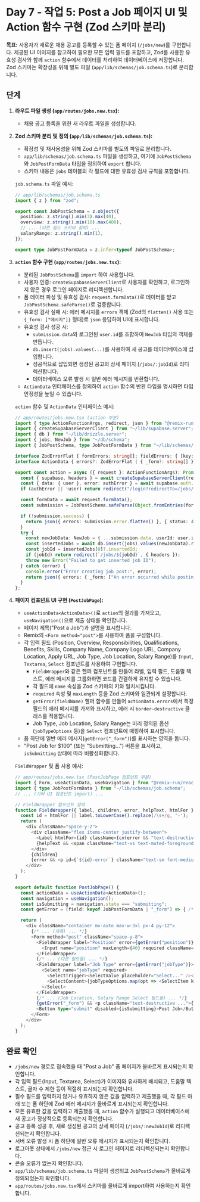 # Day 7 - 작업 5: Post a Job 페이지 UI 및 Action 함수 구현 (Zod 스키마 분리)

**목표:** 사용자가 새로운 채용 공고를 등록할 수 있는 폼 페이지 (`/jobs/new`)를 구현합니다. 제공된 UI 이미지를 참고하여 필요한 모든 입력 필드를 포함하고, Zod를 사용한 유효성 검사와 함께 `action` 함수에서 데이터를 처리하여 데이터베이스에 저장합니다. Zod 스키마는 확장성을 위해 별도 파일 (`app/lib/schemas/job.schema.ts`)로 분리합니다.

## 단계

1.  **라우트 파일 생성 (`app/routes/jobs.new.tsx`):**
    *   채용 공고 등록을 위한 새 라우트 파일을 생성합니다.

2.  **Zod 스키마 분리 및 정의 (`app/lib/schemas/job.schema.ts`):**
    *   확장성 및 재사용성을 위해 Zod 스키마를 별도의 파일로 분리합니다.
    *   `app/lib/schemas/job.schema.ts` 파일을 생성하고, 여기에 `JobPostSchema`와 `JobPostFormData` 타입을 정의하여 `export` 합니다.
    *   스키마 내용은 `jobs` 테이블의 각 필드에 대한 유효성 검사 규칙을 포함합니다.

    `job.schema.ts` 파일 예시:
    ```typescript
    // app/lib/schemas/job.schema.ts
    import { z } from "zod";

    export const JobPostSchema = z.object({
      position: z.string().min(3).max(40),
      overview: z.string().min(10).max(400),
      // ... (다른 필드 스키마 정의) ...
      salaryRange: z.string().min(1),
    });

    export type JobPostFormData = z.infer<typeof JobPostSchema>;
    ```

3.  **`action` 함수 구현 (`app/routes/jobs.new.tsx`):**
    *   분리된 `JobPostSchema`를 `import` 하여 사용합니다.
    *   사용자 인증: `createSupabaseServerClient`로 사용자를 확인하고, 로그인하지 않은 경우 로그인 페이지로 리디렉션합니다.
    *   폼 데이터 파싱 및 유효성 검사: `request.formData()`로 데이터를 받고 `JobPostSchema.safeParse()`로 검증합니다.
    *   유효성 검사 실패 시: 에러 메시지를 `errors` 객체 (Zod의 `flatten()` 사용 또는 `{_form: ["메시지"]}` 형태)로 `json` 응답하여 UI에 표시합니다.
    *   유효성 검사 성공 시:
        *   `submission.data`와 로그인된 `user.id`를 조합하여 `NewJob` 타입의 객체를 만듭니다.
        *   `db.insert(jobs).values(...)`를 사용하여 새 공고를 데이터베이스에 삽입합니다.
        *   성공적으로 삽입되면 생성된 공고의 상세 페이지 (`/jobs/:jobId`)로 리디렉션합니다.
        *   데이터베이스 오류 발생 시 일반 에러 메시지를 반환합니다.
    *   `ActionData` 인터페이스를 정의하여 `action` 함수의 반환 타입을 명시하면 타입 안정성을 높일 수 있습니다.

    `action` 함수 및 `ActionData` 인터페이스 예시:
    ```typescript
    // app/routes/jobs.new.tsx (action 부분)
    import { type ActionFunctionArgs, redirect, json } from "@remix-run/node";
    import { createSupabaseServerClient } from "~/lib/supabase.server";
    import { db } from "~/lib/drizzle.server";
    import { jobs, NewJob } from "~/db/schema";
    import { JobPostSchema, type JobPostFormData } from "~/lib/schemas/job.schema";

    interface ZodErrorFlat { formErrors: string[]; fieldErrors: { [key: string]: string[] | undefined; }; }
    interface ActionData { errors?: ZodErrorFlat | { _form?: string[] }; }

    export const action = async ({ request }: ActionFunctionArgs): Promise<Response> => {
      const { supabase, headers } = await createSupabaseServerClient(request);
      const { data: { user }, error: authError } = await supabase.auth.getUser();
      if (authError || !user) return redirect("/login?redirectTo=/jobs/new");

      const formData = await request.formData();
      const submission = JobPostSchema.safeParse(Object.fromEntries(formData));

      if (!submission.success) {
        return json({ errors: submission.error.flatten() }, { status: 400, headers });
      }
      try {
        const newJobData: NewJob = { ...submission.data, userId: user.id };
        const insertedJobs = await db.insert(jobs).values(newJobData).returning({ insertedId: jobs.id });
        const jobId = insertedJobs[0]?.insertedId;
        if (jobId) return redirect(`/jobs/${jobId}`, { headers });
        throw new Error("Failed to get inserted job ID");
      } catch (error) {
        console.error("Error creating job post:", error);
        return json({ errors: { _form: ["An error occurred while posting the job."] } }, { status: 500, headers });
      }
    };
    ```

4.  **페이지 컴포넌트 UI 구현 (`PostJobPage`):**
    *   `useActionData<ActionData>()`로 `action`의 결과를 가져오고, `useNavigation()`으로 제출 상태를 확인합니다.
    *   페이지 제목("Post a Job")과 설명을 표시합니다.
    *   Remix의 `<Form method="post">`를 사용하여 폼을 구성합니다.
    *   각 입력 필드 (Position, Overview, Responsibilities, Qualifications, Benefits, Skills, Company Name, Company Logo URL, Company Location, Apply URL, Job Type, Job Location, Salary Range)를 `Input`, `Textarea`, `Select` 컴포넌트를 사용하여 구현합니다.
        *   `FieldWrapper`와 같은 헬퍼 컴포넌트를 만들어 라벨, 입력 필드, 도움말 텍스트, 에러 메시지를 그룹화하면 코드를 간결하게 유지할 수 있습니다.
        *   각 필드에 `name` 속성을 Zod 스키마의 키와 일치시킵니다.
        *   `required` 속성 및 `maxLength` 등을 Zod 스키마와 일관되게 설정합니다.
        *   `getError(fieldName)` 헬퍼 함수를 만들어 `actionData.errors`에서 특정 필드의 에러 메시지를 가져와 표시하고, 에러 시 `border-destructive` 클래스를 적용합니다.
        *   Job Type, Job Location, Salary Range는 미리 정의된 옵션(`jobTypeOptions` 등)을 `Select` 컴포넌트에 매핑하여 표시합니다.
    *   폼 하단에 일반 에러 메시지(`getError("_form")`)를 표시하는 영역을 둡니다.
    *   "Post Job for $100" (또는 "Submitting...") 버튼을 표시하고, `isSubmitting` 상태에 따라 비활성화합니다.

    `FieldWrapper` 및 폼 사용 예시:
    ```typescript
    // app/routes/jobs.new.tsx (PostJobPage 컴포넌트 부분)
    import { Form, useActionData, useNavigation } from "@remix-run/react";
    import { type JobPostFormData } from "~/lib/schemas/job.schema";
    // ... (기타 UI 컴포넌트 import) ...

    // FieldWrapper 컴포넌트 정의
    function FieldWrapper({ label, children, error, helpText, htmlFor }: { /* ... props ... */ }) {
      const id = htmlFor || label.toLowerCase().replace(/\s+/g, '-');
      return (
        <div className="space-y-2">
          <div className="flex items-center justify-between">
            <Label htmlFor={id} className={cn(error && "text-destructive")}>{label}</Label>
            {helpText && <span className="text-xs text-muted-foreground">{helpText}</span>}
          </div>
          {children}
          {error && <p id={`${id}-error`} className="text-sm font-medium text-destructive">{error}</p>}
        </div>
      );
    }

    export default function PostJobPage() {
      const actionData = useActionData<ActionData>();
      const navigation = useNavigation();
      const isSubmitting = navigation.state === "submitting";
      const getError = (field: keyof JobPostFormData | "_form") => { /* ... */ };

      return (
        <div className="container mx-auto max-w-3xl px-4 py-12">
          {/* ... (제목) ... */}
          <Form method="post" className="space-y-8">
            <FieldWrapper label="Position" error={getError("position")} helpText="(40 characters max)">
              <Input name="position" maxLength={40} required className={cn(getError("position") && "border-destructive")} />
            </FieldWrapper>
            {/* ... (다른 필드들) ... */}
            <FieldWrapper label="Job Type" error={getError("jobType")}>
              <Select name="jobType" required>
                <SelectTrigger><SelectValue placeholder="Select..." /></SelectTrigger>
                <SelectContent>{jobTypeOptions.map(opt => <SelectItem key={opt} value={opt}>{opt}</SelectItem>)}</SelectContent>
              </Select>
            </FieldWrapper>
            {/* ... (Job Location, Salary Range Select 필드들) ... */}
            {getError("_form") && <p className="text-destructive ...">{getError("_form")}</p>}
            <Button type="submit" disabled={isSubmitting}>Post Job</Button>
          </Form>
        </div>
      );
    }
    ```

## 완료 확인

*   `/jobs/new` 경로로 접속했을 때 "Post a Job" 폼 페이지가 올바르게 표시되는지 확인합니다.
*   각 입력 필드(Input, Textarea, Select)가 이미지와 유사하게 배치되고, 도움말 텍스트, 글자 수 제한 등이 적절히 표시되는지 확인합니다.
*   필수 필드를 입력하지 않거나 유효하지 않은 값을 입력하고 제출했을 때, 각 필드 아래 또는 폼 하단에 Zod 에러 메시지가 올바르게 표시되는지 확인합니다.
*   모든 유효한 값을 입력하고 제출했을 때, `action` 함수가 실행되고 데이터베이스에 새 공고가 정상적으로 등록되는지 확인합니다.
*   공고 등록 성공 후, 새로 생성된 공고의 상세 페이지 (`/jobs/:newJobId`)로 리디렉션되는지 확인합니다.
*   서버 오류 발생 시 폼 하단에 일반 오류 메시지가 표시되는지 확인합니다.
*   로그아웃 상태에서 `/jobs/new` 접근 시 로그인 페이지로 리디렉션되는지 확인합니다.
*   콘솔 오류가 없는지 확인합니다.
*   `app/lib/schemas/job.schema.ts` 파일이 생성되고 `JobPostSchema`가 올바르게 정의되었는지 확인합니다.
*   `app/routes/jobs.new.tsx`에서 스키마를 올바르게 import하여 사용하는지 확인합니다.
